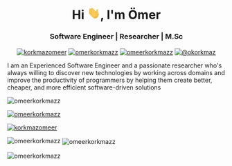 <h1 align="center">Hi <img src="https://raw.githubusercontent.com/ABSphreak/ABSphreak/master/gifs/Hi.gif" width="30px">, I'm Ömer</h1>
<h3 align="center">Software Engineer | Researcher | M.Sc</h3>
<p align="center">
<a href="https://twitter.com/korkmazomeer" target="blank"><img align="center" src="https://cdn.jsdelivr.net/npm/simple-icons@3.0.1/icons/twitter.svg" alt="korkmazomeer" height="30" width="40" /></a>
<a href="https://linkedin.com/in/omerkorkmazz" target="blank"><img align="center" src="https://cdn.jsdelivr.net/npm/simple-icons@3.0.1/icons/linkedin.svg" alt="omerkorkmazz" height="30" width="40" /></a>
<a href="https://instagram.com/omeerkorkmazz" target="blank"><img align="center" src="https://cdn.jsdelivr.net/npm/simple-icons@3.0.1/icons/instagram.svg" alt="omeerkorkmazz" height="30" width="40" /></a>
<a href="https://medium.com/@okorkmaz" target="blank"><img align="center" src="https://cdn.jsdelivr.net/npm/simple-icons@3.0.1/icons/medium.svg" alt="@okorkmaz" height="30" width="40" /></a>
</p>
</p>


<p align="left">I am an Experienced Software Engineer and a passionate researcher who's always willing to discover new technologies by working across domains and improve the productivity of programmers by helping them create better, cheaper, and more efficient software-driven solutions</p>

<p align="left"> <img src="https://komarev.com/ghpvc/?username=omeerkorkmazz&label=Profile%20views&color=0e75b6&style=flat" alt="omeerkorkmazz" /> </p>

<p align="left"> <a href="https://github.com/ryo-ma/github-profile-trophy"><img src="https://github-profile-trophy.vercel.app/?username=omeerkorkmazz" alt="omeerkorkmazz" /></a> </p>

<p align="left"> <a href="https://twitter.com/korkmazomeer" target="blank"><img src="https://img.shields.io/twitter/follow/korkmazomeer?logo=twitter&style=for-the-badge" alt="korkmazomeer" /></a> </p>


<p><img align="left" src="https://github-readme-stats.vercel.app/api/top-langs?username=omeerkorkmazz&show_icons=true&locale=en&layout=compact" alt="omeerkorkmazz" /></p>

<p>&nbsp;<img align="center" src="https://github-readme-stats.vercel.app/api?username=omeerkorkmazz&show_icons=true&locale=en" alt="omeerkorkmazz" /></p>

<p><img align="center" src="https://github-readme-streak-stats.herokuapp.com/?user=omeerkorkmazz&" alt="omeerkorkmazz" /></p>

